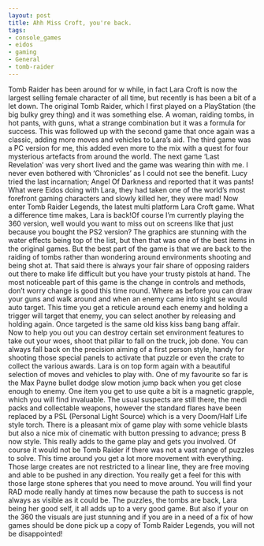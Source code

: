 ```yaml
---
layout: post
title: Ahh Miss Croft, you're back.
tags:
- console_games
- eidos
- gaming
- General
- tomb-raider
---
```

Tomb Raider has been around for w while, in fact Lara Croft is now the largest selling female character of all time, but recently is has been a bit of a let down.
The original Tomb Raider, which I first played on a PlayStation (the big bulky grey thing) and it was something else. A woman, raiding tombs, in hot pants, with guns, what a strange combination but it was a formula for success. This was followed up with the second game that once again was a classic, adding more moves and vehicles to Lara’s aid. The third game was a PC version for me, this added even more to the mix with a quest for four mysterious artefacts from around the world. The next game ‘Last Revelation’ was very short lived and the game was wearing thin with me. I never even bothered with ‘Chronicles’ as I could not see the benefit. Lucy tried the last incarnation; Angel Of Darkness and reported that it was pants! What were Eidos doing with Lara, they had taken one of the world’s most forefront gaming characters and slowly killed her, they were mad!
Now enter Tomb Raider Legends, the latest multi platform Lara Croft game.
What a difference time makes, Lara is back!Of course I’m currently playing the 360 version, well would you want to miss out on screens like that just because you bought the PS2 version?
The graphics are stunning with the water effects being top of the list, but then that was one of the best items in the original games. But the best part of the game is that we are back to the raiding of tombs rather than wondering around environments shooting and being shot at. That said there is always your fair share of opposing raiders out there to make life difficult but you have your trusty pistols at hand.
The most noticeable part of this game is the change in controls and methods, don’t worry change is good this time round. Where as before you can draw your guns and walk around and when an enemy came into sight se would auto target. This time you get a reticule around each enemy and holding a trigger will target that enemy, you can select another by releasing and holding again. Once targeted is the same old kiss kiss bang bang affair. Now to help you out you can destroy certain set environment features to take out your woes, shoot that pillar to fall on the truck, job done. You can always fall back on the precision aiming of a first person style, handy for shooting those special panels to activate that puzzle or even the crate to collect the various awards.
Lara is on top form again with a beautiful selection of moves and vehicles to play with. One of my favourite so far is the Max Payne bullet dodge slow motion jump back when you get close enough to enemy. One item you get to use quite a bit is a magnetic grapple, which you will find invaluable. The usual suspects are still there, the medi packs and collectable weapons, however the standard flares have been replaced by a PSL (Personal Light Source) which is a very Doom/Half Life style torch.
There is a pleasant mix of game play with some vehicle blasts but also a nice mix of cinematic with button pressing to advance; press B now style. This really adds to the game play and gets you involved. Of course it would not be Tomb Raider if there was not a vast range of puzzles to solve. This time around you get a lot more movement with everything. Those large creates are not restricted to a linear line, they are free moving and able to be pushed in any direction. You really get a feel for this with those large stone spheres that you need to move around. You will find your RAD mode really handy at times now because the path to success is not always as visible as it could be.
The puzzles, the tombs are back, Lara being her good self, it all adds up to a very good game. But also if your on the 360 the visuals are just stunning and if you are in a need of a fix of how games should be done pick up a copy of Tomb Raider Legends, you will not be disappointed!
